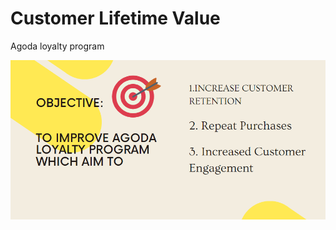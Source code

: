 # Customer Lifetime Value

Agoda loyalty program

![This is an image](/Topic_2_CustomerLifetimeValue/assets/images/s1.png)